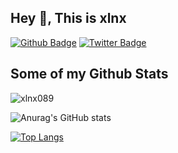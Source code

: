 ## Hey 👋, This is xlnx
[![Github Badge](https://img.shields.io/badge/-xlnx089-grey?style=flat&logo=github&logoColor=white&link=https://github.com/xlnx089/)](https://www.github.com/xlnx089/) [![Twitter Badge](https://img.shields.io/badge/-xlnx089-00acee?style=flat&logo=twitter&logoColor=white&link=https://twitter.com/xlnx089/)](https://www.twitter.com/xlnx089/) 
## Some of my Github Stats
<p align=left> <img src=https://komarev.com/ghpvc/?username=xlnx089 alt=xlnx089 /> </p>

![Anurag's GitHub stats](https://github-readme-stats.vercel.app/api?username=xlnx089&show_icons=true&theme=vue)

[![Top Langs](https://github-readme-stats.vercel.app/api/top-langs/?username=xlnx089&layout=compact)](https://github.com/xlnx089/github-readme-stats)





